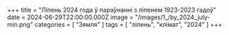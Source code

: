+++
title = "Ліпень 2024 года ў параўнанні з ліпенем 1923-2023 гадоў"
date = 2024-06-29T22:00:00.000Z
image = "/images/1_/by_2024_july-min.png"
categories = [ "Зямля" ]
tags = [ "ліпень", "клiмат", "2024" ]
+++

